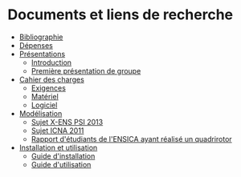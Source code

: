 Documents et liens de recherche
===============================

* [Bibliographie](bibliography.md)
* [Dépenses](spending.csv)
* [Présentations](presentation)
  * [Introduction](presentation/intro.pdf)
  * [Première présentation de groupe](presentation/group)
* [Cahier des charges](specs)
  * [Exigences](specs/requirements.md)
  * [Matériel](specs/hardware.md)
  * [Logiciel](specs/software.md)
* [Modélisation](model)
  * [Sujet X-ENS PSI 2013](model/xens-2013-psi.pdf)
  * [Sujet ICNA 2011](model/icna-2011.pdf)
  * [Rapport d'étudiants de l'ENSICA ayant réalisé un quadrirotor](model/Rapport_PIP_Quadrirotor.pdf)
* [Installation et utilisation](setup)
  * [Guide d'installation](setup/install.md)
  * [Guide d'utilisation](setup/run.md)
